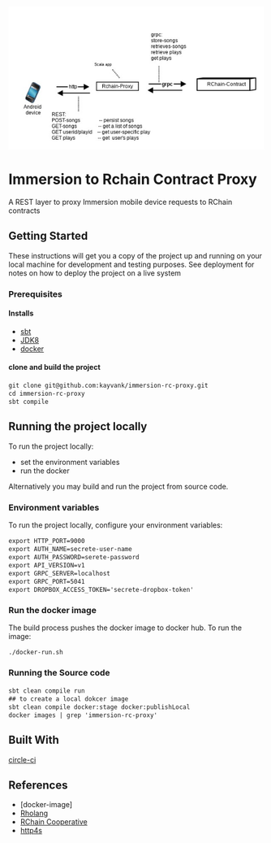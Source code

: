 ![GitHub Logo](docs/design/immersion-rc-proxy.jpeg)

# Immersion to Rchain Contract Proxy

A REST layer to proxy Immersion mobile device requests to RChain contracts

## Getting Started

These instructions will get you a copy of the project up and running on your local machine for development and testing purposes. See deployment for notes on how to deploy the project on a live system

### Prerequisites

#### Installs

- [sbt](https://www.scala-sbt.org/)
- [JDK8](http://www.oracle.com/technetwork/pt/java/javase/downloads/jdk8-downloads-2133151.html?printOnly=1)
- [docker](https://www.docker.com/)

#### clone and build the project

```
git clone git@github.com:kayvank/immersion-rc-proxy.git
cd immersion-rc-proxy
sbt compile
```

## Running the project locally

To run the project locally:
- set the environment variables
- run the docker

Alternatively you may build and run the project from source code.

### Environment variables

To run the project locally, configure your environment variables:


```
export HTTP_PORT=9000
export AUTH_NAME=secrete-user-name
export AUTH_PASSWORD=serete-password
export API_VERSION=v1
export GRPC_SERVER=localhost
export GRPC_PORT=5041
export DROPBOX_ACCESS_TOKEN='secrete-dropbox-token'
```

### Run the docker image
The build process pushes the docker image to docker hub. To run the image:

```
./docker-run.sh
```

### Running the Source code

```
sbt clean compile run
## to create a local dokcer image
sbt clean compile docker:stage docker:publishLocal
docker images | grep 'immersion-rc-proxy'
```

## Built With
[circle-ci](https://circleci.com/gh/kayvank)

## References

- [docker-image]
- [Rholang](https://developer.rchain.coop/assets/rholang-spec-0.2.pdf)
- [RChain Cooperative](https://www.rchain.coop/)
- [http4s](https://github.com/http4s/http4s)



